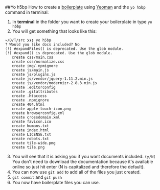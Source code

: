##Yo h5bp
How to create a [boilerplate](https://html5boilerplate.com/) using [Yeoman](http://yeoman.io/) and the `yo h5bp` command in terminal:

1. In **terminal** in the folder you want to create your boilerplate in type `yo h5bp`
2. You will get something that looks like this:
```
~/D/T/src ❯❯❯ yo h5bp
? Would you like docs included? No
(!) #expandFiles() is deprecated. Use the glob module.
(!) #expand() is deprecated. Use the glob module.
   create css/main.css
   create css/normalize.css
   create img/.npmignore
   create js/main.js
   create js/plugins.js
   create js/vendor/jquery-1.11.2.min.js
   create js/vendor/modernizr-2.8.3.min.js
   create .editorconfig
   create .gitattributes
   create .htaccess
   create .npmignore
   create 404.html
   create apple-touch-icon.png
   create browserconfig.xml
   create crossdomain.xml
   create favicon.ico
   create humans.txt
   create index.html
   create LICENSE.txt
   create robots.txt
   create tile-wide.png
   create tile.png
```
3. You will see that it is asking you if you want documents included.  `(y/N)` You don't need to download the documentation because it's available online so just hit enter (N is capitalized and therefore the default).
4. You can now use `git add` to add all of the files you just created. 
5. `git commit` and `git push` 
6. You now have boilerplate files you can use.



